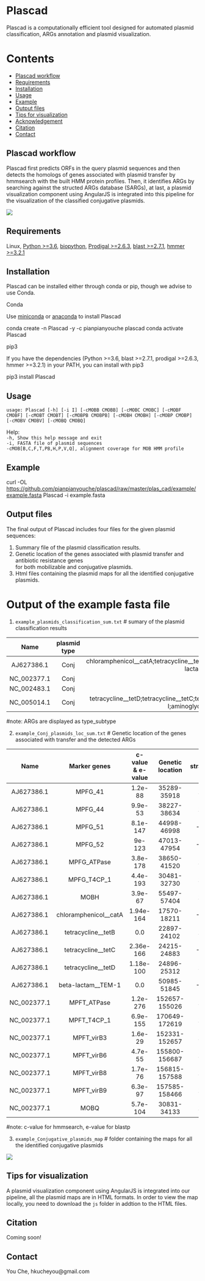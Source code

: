 # Plascad
Plascad is a computationally efficient tool designed for automated plasmid classification, ARGs annotation and plasmid visualization.


# Contents

* [Plascad workflow](#1)
* [Requirements](#2)
* [Installation](#3)
* [Usage](#4)
* [Example](#5)
* [Output files](#6)
* [Tips for visualization](#7)
* [Acknowledgement](#8)
* [Citation](#9)
* [Contact](#10)

<h2 id="1">Plascad workflow</h2>
Plascad first predicts ORFs in the query plasmid sequences and then detects the homologs of genes associated with plasmid transfer by hmmsearch with the built HMM protein profiles. Then, it identifies ARGs by searching against the structed ARGs database (SARGs), at last, a plasmid visualization component using AngularJS is integrated into this pipeline for the visualization of the classified conjugative plasmids.


![](https://github.com/pianpianyouche/plascad/blob/master/Plascad.jpg) 

<h2 id="2">Requirements</h2>

Linux,
[Python >=3.6](https://www.python.org/downloads/), 
[biopython](https://biopython.org/),
[Prodigal >=2.6.3](https://github.com/hyattpd/Prodigal),
[blast >=2.7.1](https://blast.ncbi.nlm.nih.gov/Blast.cgi?CMD=Web&PAGE_TYPE=BlastDocs&DOC_TYPE=Download),
[hmmer >=3.2.1](http://hmmer.org/)


<h2 id="3">Installation</h2>
Plascad can be installed either through conda or pip, though we advise to use Conda.

Conda

Use [miniconda](https://docs.conda.io/en/latest/miniconda.html) or [anaconda](https://www.anaconda.com/) to install Plascad

conda create -n Plascad -y -c pianpianyouche plascad
conda activate Plascad

pip3

If you have the dependencies (Python >=3.6, blast >=2.7.1, prodigal >=2.6.3, hmmer >=3.2.1) in your PATH, you can install with pip3

pip3 install Plascad

<h2 id="4">Usage</h2>

`usage: Plascad [-h] [-i I] [-cMOBB CMOBB] [-cMOBC CMOBC] [-cMOBF CMOBF]
               [-cMOBT CMOBT] [-cMOBPB CMOBPB] [-cMOBH CMOBH] [-cMOBP CMOBP]
               [-cMOBV CMOBV] [-cMOBQ CMOBQ]`  

Help:  
    `-h, Show this help message and exit`   
    `-i, FASTA file of plasmid sequences`  
    `-cMOB[B,C,F,T,PB,H,P,V,Q], alignment coverage for MOB HMM profile`

<h2 id="5">Example</h2>

curl -OL https://github.com/pianpianyouche/plascad/raw/master/plas_cad/example/example.fasta
Plascad -i example.fasta

<h2 id="6">Output files</h2>

The final output of Plascad includes four files for the given plasmid sequences:  
1) Summary file of the plasmid classification results.  
2) Genetic location of the genes associated with plasmid transfer and antibiotic resistance genes  
      for both mobilizable and conjugative plasmids. 
3) Html files containing the plasmid maps for all the identified conjugative plasmids.

# Output of the example fasta file
1) `example_plasmids_classification_sum.txt` # sumary of the plasmid classification results  

| Name | plasmid type | ARGs |
| :-: | :-: | :-: |
| AJ627386.1 | Conj| chloramphenicol__catA;tetracycline__tetB;tetracycline__tetC;tetracycline__tetD;beta-lactam__TEM-1 |
| NC_002377.1 | Conj |  |
| NC_002483.1 | Conj |  |
| NC_005014.1 | Conj | tetracycline__tetD;tetracycline__tetC;tetracycline__tetB;aminoglycoside__aph(3'')-I;aminoglycoside__aph(6)-I |  

#note: ARGs are displayed as type_subtype  

2) `example_Conj_plasmids_loc_sum.txt` # Genetic location of the genes associated with transfer and the detected ARGs  

| Name | Marker genes | c-value & e-value | Genetic location | strand |
| :-: | :-: | :-: | :-: | :-: |
| AJ627386.1 | MPFG_41 | 1.2e-88 | 35289-35918 | 1 |
| AJ627386.1 | MPFG_44 | 9.9e-53 | 38227-38634 | 1 |
| AJ627386.1 | MPFG_51 | 8.1e-147 | 44998-46998 | -1 |
| AJ627386.1 | MPFG_52 | 9e-123 | 47013-47954 | -1 |
| AJ627386.1 | MPFG_ATPase | 3.8e-178 | 38650-41520 | 1 |
| AJ627386.1 | MPFG_T4CP_1 | 4.4e-193 | 30481-32730 | 1 |
| AJ627386.1 | MOBH | 3.9e-67 | 55497-57404 | 1 |
| AJ627386.1 | chloramphenicol__catA | 1.94e-164 | 17570-18211 | -1 |
| AJ627386.1 | tetracycline__tetB | 0.0 | 22897-24102 | 1 |
| AJ627386.1 | tetracycline__tetC | 2.36e-166 | 24215-24883 | -1 |
| AJ627386.1 | tetracycline__tetD | 1.18e-100 | 24896-25312 | 1 |
| AJ627386.1 | beta-lactam__TEM-1 | 0.0 | 50985-51845 | -1 |
| NC_002377.1 | MPFT_ATPase | 1.2e-276 | 152657-155026 | 1 |
| NC_002377.1 | MPFT_T4CP_1 | 6.9e-155 | 170649-172619 | 1 |
| NC_002377.1 | MPFT_virB3 | 1.6e-29 | 152331-152657 | 1 |
| NC_002377.1 | MPFT_virB6 | 4.7e-55 | 155800-156687 | 1 |
| NC_002377.1 | MPFT_virB8 | 1.7e-76 | 156815-157588 | 1 |
| NC_002377.1 | MPFT_virB9 | 6.3e-97 | 157585-158466 | 1 |
| NC_002377.1 | MOBQ | 5.7e-104 | 30831-34133 | 1 |  

#note: c-value for hmmsearch, e-value for blastp 


3) `example_Conjugative_plasmids_map` # folder containing the maps for all the identified conjugative plasmids  

![](https://github.com/pianpianyouche/plascad/blob/master/example.jpg)  

<h2 id="7">Tips for visualization</h2>

A plasmid visualization component using AngularJS is integrated into our pipeline, all the plasmid maps are in HTML formats. In order to view the map locally, you need to download the `js` folder in addtion to the HTML files.  

<h2 id="8">Citation</h2>  
Coming soon!  

<h2 id="8">Contact</h2>  
You Che, hkucheyou@gmail.com 
